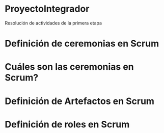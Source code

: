# ProyectoIntegrador
Resolución de actividades de la primera etapa 

# Definición de ceremonias en Scrum

# Cuáles son las  ceremonias en Scrum?


# Definición de Artefactos en Scrum

# Definición de roles en Scrum
